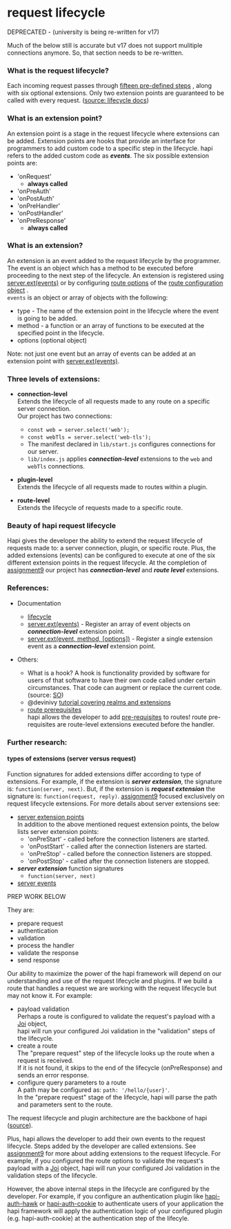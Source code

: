 # request lifecycle

DEPRECATED - (university is being re-written for v17)

Much of the below still is accurate but v17 does not support mulitiple connections
anymore. So, that section needs to be re-written.

### What is the request lifecycle?
Each incoming request passes through [fifteen pre-defined steps](https://gist.github.com/AdriVanHoudt/562f537ba48301bac76fb3bc42def5b3) , along with six optional extensions.
Only two extension points are guaranteed to be called with every request. ([source: lifecycle docs](https://hapijs.com/api#request-lifecycle))

### What is an extension point?
  An extension point is a stage in the request lifecycle where extensions can be added.
  Extension points are hooks that provide an interface for programmers to add custom code
  to a specific step in the lifecycle. hapi refers to the added custom code as ***events***.
  The six possible extension points are:
  * 'onRequest'
    - **always called**
  * 'onPreAuth'
  * 'onPostAuth'
  * 'onPreHandler'
  * 'onPostHandler'
  * 'onPreResponse'
    - **always called**

### What is an extension?
An extension is an event added to the request lifecycle by the programmer.<br/>
The event is an object which has a method to be executed before proceeding to the next step of the lifecycle.
An extension is registered using [server.ext(events)](https://hapijs.com/api#serverextevents) or by configuring
[route options](https://hapijs.com/api#route-options) of the [route configuration object](https://hapijs.com/api#route-configuration) .<br/>
`events` is an object or array of objects with the following:
  * type - The name of the extension point in the lifecycle where the event is going to be added.
  * method - a function or an array of functions to be executed at the specified point in the lifecycle.
  * options (optional object)

Note: not just one event but an array of events can be added at an extension point with [server.ext(events)](https://hapijs.com/api#serverextevents).


### Three levels of extensions:
* **connection-level**<br/>
  Extends the lifecycle of all requests made to any route on a specific server connection.<br/>
  Our project has two connections:
  - `const web = server.select('web');`
  - `const webTls = server.select('web-tls');`
  - The manifest declared in `lib/start.js` configures connections for our server.
  - `lib/index.js` applies ***connection-level*** extensions to the `web` and `webTls` connections.

* **plugin-level**<br/>
  Extends the lifecycle of all requests made to routes within a plugin.
* **route-level**<br/>
  Extends the lifecycle of requests made to a specific route.

### Beauty of hapi request lifecycle
Hapi gives the developer the ability to extend the request lifecycle of requests made to:
a server connection, plugin, or specific route. Plus, the added extensions (events) can be configured to execute at one of the
six different extension points in the request lifecycle.  At the completion of [assignment9](../assignments/a0.0.9.md) our project has ***connection-level*** and ***route level***  extensions.



### References:
* Documentation
  - [lifecycle](https://hapijs.com/api#request-lifecycle)
  - [server.ext(events)](https://hapijs.com/api#serverextevents) - Register an array of event objects on ***connection-level*** extension point.
  - [server.ext(event, method, [options])](https://hapijs.com/api#serverextevent-method-options) - Register a single extension event as a ***connection-level*** extension point.

* Others:
  - What is a hook?
    A hook is functionality provided by software for users of that software to have their own code called under certain circumstances.
    That code can augment or replace the current code.
    (source: [SO](https://stackoverflow.com/questions/467557/what-is-meant-by-the-term-hook-in-programming))
  - @devinivy [tutorial covering realms and extensions](https://github.com/hapijs/discuss/issues/241)
  - [route prerequisites](https://hapijs.com/api#route-prerequisites)<br/>
    hapi allows the developer to add [pre-requisites](https://hapijs.com/api#route-prerequisites) to routes!
    route pre-requisites are route-level extensions executed before the handler.


### Further research:

#### types of extensions (server versus request)
Function signatures for added extensions differ according to type of extensions. For example, if the extension is ***server extension***,
the signature is: `function(server, next)`. But, if the extension is ***request extension*** the signature is: `function(request, reply)`.
[assignment9](../assignments/a0.0.9.md) focused exclusively on request lifecycle extensions.
For more details about server extensions see:
* [server extension points](https://hapijs.com/api#serverextevents)<br/>
  In addition to the above mentioned request extension points, the below<br/>
  lists server extension points:<br/>
  - 'onPreStart' - called before the connection listeners are started.
  - 'onPostStart' - called after the connection listeners are started.
  - 'onPreStop' - called before the connection listeners are stopped.
  - 'onPostStop' - called after the connection listeners are stopped.
* ***server extension*** function signatures
  - `function(server, next)`
* [server events](https://hapijs.com/api#server-events)




PREP WORK BELOW

They are:
* prepare request
* authentication
* validation
* process the handler
* validate the response
* send response


Our ability to maximize the power of the hapi framework will depend on our understanding and use of the request lifecycle and plugins.
If we build a route that handles a request we are working with the request lifecycle but may not know it. For example:
* payload validation<br/>
  Perhaps a route is configured to validate the request's payload with a [Joi](https://www.npmjs.com/package/joi) object,<br/>
  hapi will run your configured Joi validation in the "validation" steps of the lifecycle.<br/>
* create a route<br/>
  The "prepare request" step of the lifecycle looks up the route when a request is received. <br/>
  If it is not found, it skips to the end of the lifecycle (onPreResponse) and sends an error response.
* configure query parameters to a route<br/>
  A path may be configured as: `path: '/hello/{user}'`.<br/>
  In the "prepare request" stage of the lifecycle, hapi will parse the path and parameters sent to the route.<br/>



The request lifecycle
and plugin architecture are the backbone of hapi ([source](https://gist.github.com/AdriVanHoudt/562f537ba48301bac76fb3bc42def5b3)).

Plus, hapi allows the developer to add their own events to the request lifecycle. Steps added by the developer are called extensions.
See [assignment9](../assignments/a0.0.9.md) for more about adding extensions to the request lifecycle.
For example, if you configured the route options to validate the request's payload with a [Joi](https://www.npmjs.com/package/joi) object, hapi will
run your configured Joi validation in the validation steps of the lifecycle.


However, the above internal steps in the lifecycle are configured by the developer.
For example, if you configure an authentication plugin like [hapi-auth-hawk](https://www.npmjs.com/package/hapi-auth-hawk) or [hapi-auth-cookie](https://www.npmjs.com/package/hapi-auth-cookie)
to authenticate users of your application the hapi framework will apply the authentication logic of your configured plugin (e.g. hapi-auth-cookie) at the authentication step of the lifecyle.
